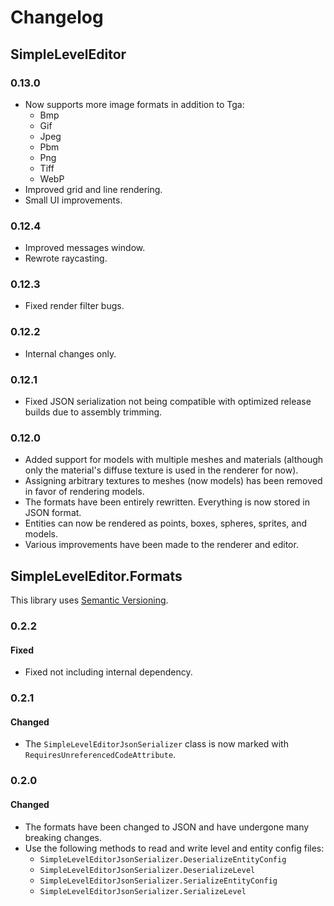 # Changelog

## SimpleLevelEditor

### 0.13.0

- Now supports more image formats in addition to Tga:
  - Bmp
  - Gif
  - Jpeg
  - Pbm
  - Png
  - Tiff
  - WebP
- Improved grid and line rendering.
- Small UI improvements.

### 0.12.4

- Improved messages window.
- Rewrote raycasting.

### 0.12.3

- Fixed render filter bugs.

### 0.12.2

- Internal changes only.

### 0.12.1

- Fixed JSON serialization not being compatible with optimized release builds due to assembly trimming.

### 0.12.0

- Added support for models with multiple meshes and materials (although only the material's diffuse texture is used in the renderer for now).
- Assigning arbitrary textures to meshes (now models) has been removed in favor of rendering models.
- The formats have been entirely rewritten. Everything is now stored in JSON format.
- Entities can now be rendered as points, boxes, spheres, sprites, and models.
- Various improvements have been made to the renderer and editor.

## SimpleLevelEditor.Formats

This library uses [Semantic Versioning](https://semver.org/spec/v2.0.0.html).

### 0.2.2

#### Fixed

- Fixed not including internal dependency.

### 0.2.1

#### Changed

- The `SimpleLevelEditorJsonSerializer` class is now marked with `RequiresUnreferencedCodeAttribute`.

### 0.2.0

#### Changed

- The formats have been changed to JSON and have undergone many breaking changes.
- Use the following methods to read and write level and entity config files:
  - `SimpleLevelEditorJsonSerializer.DeserializeEntityConfig`
  - `SimpleLevelEditorJsonSerializer.DeserializeLevel`
  - `SimpleLevelEditorJsonSerializer.SerializeEntityConfig`
  - `SimpleLevelEditorJsonSerializer.SerializeLevel`

